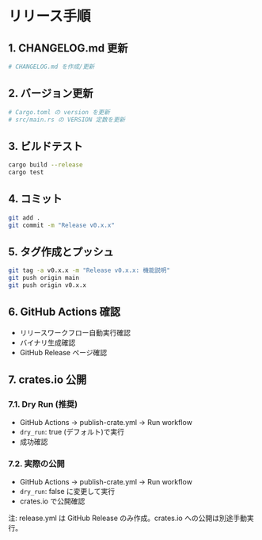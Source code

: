 # リリース手順

## 1. CHANGELOG.md 更新
```bash
# CHANGELOG.md を作成/更新
```

## 2. バージョン更新
```bash
# Cargo.toml の version を更新
# src/main.rs の VERSION 定数を更新
```

## 3. ビルドテスト
```bash
cargo build --release
cargo test
```

## 4. コミット
```bash
git add .
git commit -m "Release v0.x.x"
```

## 5. タグ作成とプッシュ
```bash
git tag -a v0.x.x -m "Release v0.x.x: 機能説明"
git push origin main
git push origin v0.x.x
```

## 6. GitHub Actions 確認
- リリースワークフロー自動実行確認
- バイナリ生成確認
- GitHub Release ページ確認

## 7. crates.io 公開
### 7.1. Dry Run (推奨)
- GitHub Actions → publish-crate.yml → Run workflow
- `dry_run`: true (デフォルト)で実行
- 成功確認

### 7.2. 実際の公開
- GitHub Actions → publish-crate.yml → Run workflow  
- `dry_run`: false に変更して実行
- crates.io で公開確認

注: release.yml は GitHub Release のみ作成。crates.io への公開は別途手動実行。